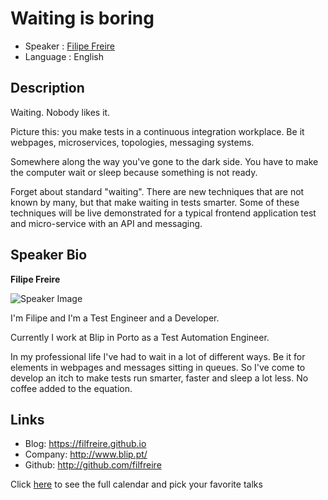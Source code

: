 Waiting is boring
========================

* Speaker   : [Filipe Freire](https://pixels.camp/filfreire)
* Language  : English

Description
-----------

Waiting. Nobody likes it.

Picture this: you make tests in a continuous integration workplace. Be it webpages, microservices, topologies, messaging systems.

Somewhere along the way you've gone to the dark side. You have to make the computer wait or sleep because something is not ready.

Forget about standard "waiting". There are new techniques that are not known by many, but that make waiting in tests smarter. Some of these techniques will be live demonstrated for a typical frontend application test and micro-service with an API and messaging.

Speaker Bio
-----------

**Filipe Freire**

![Speaker Image](https://avatars2.githubusercontent.com/u/11976836?v=4&s=460)

I'm Filipe and I'm a Test Engineer and a Developer.

Currently I work at Blip in Porto as a Test Automation Engineer.

In my professional life I've had to wait in a lot of different ways. Be it for elements in webpages and messages sitting in queues. So I've come to develop an itch to make tests run smarter, faster and sleep a lot less. No coffee added to the equation.

Links
-----

* Blog: https://filfreire.github.io
* Company: http://www.blip.pt/
* Github: http://github.com/filfreire

Click [here][1] to see the full calendar and pick your favorite talks

[1]: https://pixels.camp/schedule/
